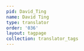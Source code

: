 ```yaml
---
pid: David_Ting
name: David Ting
type: translator
order: '036'
layout: tagpage
collection: translator_tags
---
```

